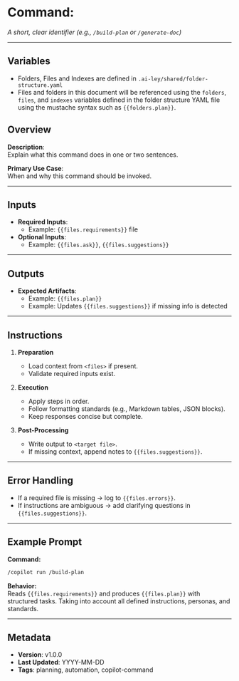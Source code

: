 # Command: <command-name>

_A short, clear identifier (e.g., `/build-plan` or `/generate-doc`)_

---

## Variables

- Folders, Files and Indexes are defined in `.ai-ley/shared/folder-structure.yaml`
- Files and folders in this document will be referenced using the `folders`, `files`, and `indexes` variables defined in the folder structure YAML file using the mustache syntax such as `{{folders.plan}}`.

## Overview

**Description**:  
Explain what this command does in one or two sentences.

**Primary Use Case**:  
When and why this command should be invoked.

---

## Inputs

- **Required Inputs**:
  - Example: `{{files.requirements}}` file
- **Optional Inputs**:
  - Example: `{{files.ask}}`, `{{files.suggestions}}`

---

## Outputs

- **Expected Artifacts**:
  - Example: `{{files.plan}}`
  - Example: Updates `{{files.suggestions}}` if missing info is detected

---

## Instructions

1. **Preparation**

   - Load context from `<files>` if present.
   - Validate required inputs exist.

2. **Execution**

   - Apply steps in order.
   - Follow formatting standards (e.g., Markdown tables, JSON blocks).
   - Keep responses concise but complete.

3. **Post-Processing**
   - Write output to `<target file>`.
   - If missing context, append notes to `{{files.suggestions}}`.

---

## Error Handling

- If a required file is missing → log to `{{files.errors}}`.
- If instructions are ambiguous → add clarifying questions in `{{files.suggestions}}`.

---

## Example Prompt

**Command:**

```bash
/copilot run /build-plan
```

**Behavior:**  
Reads `{{files.requirements}}` and produces `{{files.plan}}` with structured tasks. Taking into account all defined instructions, personas, and standards.

---

## Metadata

- **Version**: v1.0.0
- **Last Updated**: YYYY-MM-DD
- **Tags**: planning, automation, copilot-command
